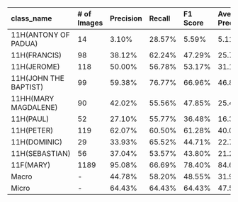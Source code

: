 | class_name            | # of Images   | Precision   | Recall   | F1 Score   | Average Precision   |
|:----------------------|:--------------|:------------|:---------|:-----------|:--------------------|
| 11H(ANTONY OF PADUA)  | 14            | 3.10%       | 28.57%   | 5.59%      | 5.11%               |
| 11H(FRANCIS)          | 98            | 38.12%      | 62.24%   | 47.29%     | 25.72%              |
| 11H(JEROME)           | 118           | 50.00%      | 56.78%   | 53.17%     | 31.13%              |
| 11H(JOHN THE BAPTIST) | 99            | 59.38%      | 76.77%   | 66.96%     | 46.81%              |
| 11HH(MARY MAGDALENE)  | 90            | 42.02%      | 55.56%   | 47.85%     | 25.49%              |
| 11H(PAUL)             | 52            | 27.10%      | 55.77%   | 36.48%     | 16.35%              |
| 11H(PETER)            | 119           | 62.07%      | 60.50%   | 61.28%     | 40.08%              |
| 11H(DOMINIC)          | 29            | 33.93%      | 65.52%   | 44.71%     | 22.77%              |
| 11H(SEBASTIAN)        | 56            | 37.04%      | 53.57%   | 43.80%     | 21.24%              |
| 11F(MARY)             | 1189          | 95.08%      | 66.69%   | 78.40%     | 84.66%              |
| Macro                 | -             | 44.78%      | 58.20%   | 48.55%     | 31.93%              |
| Micro                 | -             | 64.43%      | 64.43%   | 64.43%     | 47.52%              |